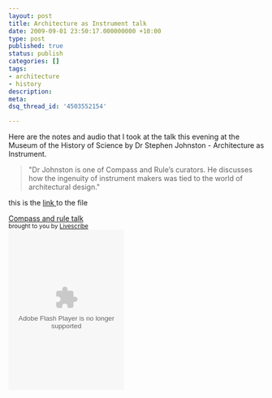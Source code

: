 ```yaml
---
layout: post
title: Architecture as Instrument talk
date: 2009-09-01 23:50:17.000000000 +10:00
type: post
published: true
status: publish
categories: []
tags:
- architecture
- history
description:
meta:
dsq_thread_id: '4503552154'

---
```

<p>Here are the notes and audio that I took at the talk this evening at the Museum of the History of Science by Dr Stephen Johnston - Architecture as Instrument.</p>
<blockquote><p>"Dr Johnston is one of Compass and Rule’s curators. He discusses how the ingenuity of instrument makers was tied to the world of architectural design."</p>
</blockquote>
<p>this is the <a href="http://www.livescribe.com/cgi-bin/WebObjects/LDApp.woa/wa/MLSOverviewPage?sid=qgWlX1gpp7wq">link </a>to the file </p>
<div class="pencast"><a href="http://www.livescribe.com/cgi-bin/WebObjects/LDApp.woa/wa/MLSOverviewPage?sid=qgWlX1gpp7wq" target="_blank">Compass and rule talk</a><br /><small>brought to you by <a href="http://www.livescribe.com/" target="_blank">Livescribe</a></small><br /><object width="228" height="316"><param name="movie" value="http://www.livescribe.com/media/swf/embedPlayer.swf" /><param name="FlashVars" value="path=http%3A//www.livescribe.com/cgi-bin/WebObjects/LDApp.woa/wa/flashXML%3Fxml%3D0000C0A80116000009C5CA7A000001230C6D8155216DED7F&amp;embedversion=1" /><param name="allowFullScreen" value="true" /><param name="allowscriptaccess" value="always" /><embed src="http://www.livescribe.com/media/swf/embedPlayer.swf?path=http%3A//www.livescribe.com/cgi-bin/WebObjects/LDApp.woa/wa/flashXML%3Fxml%3D0000C0A80116000009C5CA7A000001230C6D8155216DED7F&amp;embedversion=1" type="application/x-shockwave-flash" allowscriptaccess="always" allowfullscreen="true" width="228" height="316"></embed></object></div>
